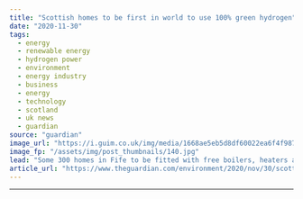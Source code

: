 ```yaml
---
title: "Scottish homes to be first in world to use 100% green hydrogen"
date: "2020-11-30"
tags: 
  - energy
  - renewable energy
  - hydrogen power
  - environment
  - energy industry
  - business
  - energy
  - technology
  - scotland
  - uk news
  - guardian
source: "guardian"
image_url: "https://i.guim.co.uk/img/media/1668ae5eb5d8df60022ea6f4f987e79854eb03a8/0_224_6720_4032/master/6720.jpg?width=460&quality=85&auto=format&fit=max&s=e63df686b35ed399b292946c3a0bbade"
image_fp: "/assets/img/post_thumbnails/140.jpg"
lead: "Some 300 homes in Fife to be fitted with free boilers, heaters and cooking appliancesHundreds of homes in Scotland will soon become the first in the world to use 100% green hydrogen to heat their properties and cook their meals as part of a new trial..."
article_url: "https://www.theguardian.com/environment/2020/nov/30/scottish-green-hydrogen-fife"
---
```


---
